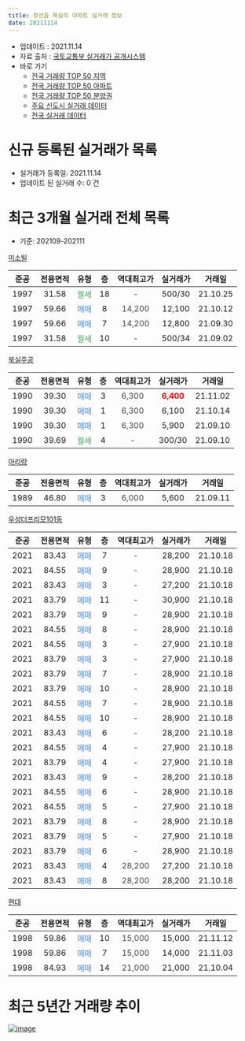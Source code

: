 ```yaml
---
title: 정선읍 북실리 아파트 실거래 정보
date: 20211114
---
```


* 업데이트 : 2021.11.14
* 자료 출처 : [국토교통부 실거래가 공개시스템](http://rt.molit.go.kr)
* 바로 가기
    * [전국 거래량 TOP 50 지역](https://apt-info.github.io/apt-trade-info/tr)
    * [전국 거래량 TOP 50 아파트](https://apt-info.github.io/apt-trade-info/ta)
    * [전국 거래량 TOP 50 분양권](https://apt-info.github.io/apt-trade-info/tb)
    * [주요 신도시 실거래 데이터](https://apt-info.github.io/apt-trade-info/newtown)
    * [전국 실거래 데이터](https://apt-info.github.io/apt-trade-info/all)



<script async src="https://pagead2.googlesyndication.com/pagead/js/adsbygoogle.js"></script>
<!-- 기본광고 -->
<ins class="adsbygoogle"
     style="display:block"
     data-ad-client="ca-pub-1142216861245946"
     data-ad-slot="4805727019"
     data-ad-format="auto"
     data-full-width-responsive="true"></ins>
<script>
     (adsbygoogle = window.adsbygoogle || []).push({});
</script>


# 신규 등록된 실거래가 목록

* 실거래가 등록일: 2021.11.14
* 업데이트 된 실거래 수: 0 건




<script async src="https://pagead2.googlesyndication.com/pagead/js/adsbygoogle.js"></script>
<!-- 기본광고 -->
<ins class="adsbygoogle"
     style="display:block"
     data-ad-client="ca-pub-1142216861245946"
     data-ad-slot="4805727019"
     data-ad-format="auto"
     data-full-width-responsive="true"></ins>
<script>
     (adsbygoogle = window.adsbygoogle || []).push({});
</script>


# 최근 3개월 실거래 전체 목록
* 기준: 202109-202111


[미소빌](https://search.naver.com/search.naver?query=%EB%AF%B8%EC%86%8C%EB%B9%8C)

|준공|전용면적|유형|층|역대최고가|실거래가|거래일|
|:---:|:---:|:---:|:---:|:---:|:---:|:---:|
|1997|31.58|<span style="color:#34A853">월세</span>|18|<span style="color:#444444">-</span>|500/30|21.10.25|
|1997|59.66|<span style="color:#4285F3">매매</span>|8|<span style="color:#444444">14,200</span>|12,100|21.10.12|
|1997|59.66|<span style="color:#4285F3">매매</span>|7|<span style="color:#444444">14,200</span>|12,800|21.09.30|
|1997|31.58|<span style="color:#34A853">월세</span>|10|<span style="color:#444444">-</span>|500/34|21.09.02|

[북실주공](https://search.naver.com/search.naver?query=%EB%B6%81%EC%8B%A4%EC%A3%BC%EA%B3%B5)

|준공|전용면적|유형|층|역대최고가|실거래가|거래일|
|:---:|:---:|:---:|:---:|:---:|:---:|:---:|
|1990|39.30|<span style="color:#4285F3">매매</span>|3|<span style="color:#444444">6,300</span>|<b><span style="color:#FF0000">6,400</span></b>|21.11.02|
|1990|39.30|<span style="color:#4285F3">매매</span>|1|<span style="color:#444444">6,300</span>|6,100|21.10.14|
|1990|39.30|<span style="color:#4285F3">매매</span>|1|<span style="color:#444444">6,300</span>|5,900|21.09.10|
|1990|39.69|<span style="color:#34A853">월세</span>|4|<span style="color:#444444">-</span>|300/30|21.09.10|

[아리랑](https://search.naver.com/search.naver?query=%EC%95%84%EB%A6%AC%EB%9E%91)

|준공|전용면적|유형|층|역대최고가|실거래가|거래일|
|:---:|:---:|:---:|:---:|:---:|:---:|:---:|
|1989|46.80|<span style="color:#4285F3">매매</span>|3|<span style="color:#444444">6,000</span>|5,600|21.09.11|

[우성더프리모101동](https://search.naver.com/search.naver?query=%EC%9A%B0%EC%84%B1%EB%8D%94%ED%94%84%EB%A6%AC%EB%AA%A8101%EB%8F%99)

|준공|전용면적|유형|층|역대최고가|실거래가|거래일|
|:---:|:---:|:---:|:---:|:---:|:---:|:---:|
|2021|83.43|<span style="color:#4285F3">매매</span>|7|<span style="color:#444444">-</span>|28,200|21.10.18|
|2021|84.55|<span style="color:#4285F3">매매</span>|9|<span style="color:#444444">-</span>|28,900|21.10.18|
|2021|83.43|<span style="color:#4285F3">매매</span>|3|<span style="color:#444444">-</span>|27,200|21.10.18|
|2021|83.79|<span style="color:#4285F3">매매</span>|11|<span style="color:#444444">-</span>|30,900|21.10.18|
|2021|83.79|<span style="color:#4285F3">매매</span>|9|<span style="color:#444444">-</span>|28,900|21.10.18|
|2021|84.55|<span style="color:#4285F3">매매</span>|8|<span style="color:#444444">-</span>|28,900|21.10.18|
|2021|84.55|<span style="color:#4285F3">매매</span>|3|<span style="color:#444444">-</span>|27,900|21.10.18|
|2021|83.79|<span style="color:#4285F3">매매</span>|3|<span style="color:#444444">-</span>|27,900|21.10.18|
|2021|83.79|<span style="color:#4285F3">매매</span>|7|<span style="color:#444444">-</span>|28,900|21.10.18|
|2021|83.79|<span style="color:#4285F3">매매</span>|10|<span style="color:#444444">-</span>|28,900|21.10.18|
|2021|84.55|<span style="color:#4285F3">매매</span>|7|<span style="color:#444444">-</span>|28,900|21.10.18|
|2021|84.55|<span style="color:#4285F3">매매</span>|10|<span style="color:#444444">-</span>|28,900|21.10.18|
|2021|83.43|<span style="color:#4285F3">매매</span>|6|<span style="color:#444444">-</span>|28,200|21.10.18|
|2021|84.55|<span style="color:#4285F3">매매</span>|4|<span style="color:#444444">-</span>|27,900|21.10.18|
|2021|83.79|<span style="color:#4285F3">매매</span>|4|<span style="color:#444444">-</span>|27,900|21.10.18|
|2021|83.43|<span style="color:#4285F3">매매</span>|9|<span style="color:#444444">-</span>|28,200|21.10.18|
|2021|84.55|<span style="color:#4285F3">매매</span>|6|<span style="color:#444444">-</span>|28,900|21.10.18|
|2021|84.55|<span style="color:#4285F3">매매</span>|5|<span style="color:#444444">-</span>|27,900|21.10.18|
|2021|83.79|<span style="color:#4285F3">매매</span>|8|<span style="color:#444444">-</span>|28,900|21.10.18|
|2021|83.79|<span style="color:#4285F3">매매</span>|5|<span style="color:#444444">-</span>|27,900|21.10.18|
|2021|83.79|<span style="color:#4285F3">매매</span>|6|<span style="color:#444444">-</span>|28,900|21.10.18|
|2021|83.43|<span style="color:#4285F3">매매</span>|4|<span style="color:#444444">28,200</span>|27,200|21.10.18|
|2021|83.43|<span style="color:#4285F3">매매</span>|8|<span style="color:#444444">28,200</span>|28,200|21.10.18|

[현대](https://search.naver.com/search.naver?query=%ED%98%84%EB%8C%80)

|준공|전용면적|유형|층|역대최고가|실거래가|거래일|
|:---:|:---:|:---:|:---:|:---:|:---:|:---:|
|1998|59.86|<span style="color:#4285F3">매매</span>|10|<span style="color:#444444">15,000</span>|15,000|21.11.12|
|1998|59.86|<span style="color:#4285F3">매매</span>|7|<span style="color:#444444">15,000</span>|14,000|21.11.03|
|1998|84.93|<span style="color:#4285F3">매매</span>|14|<span style="color:#444444">21,000</span>|21,000|21.10.04|



<script async src="https://pagead2.googlesyndication.com/pagead/js/adsbygoogle.js"></script>
<!-- 기본광고 -->
<ins class="adsbygoogle"
     style="display:block"
     data-ad-client="ca-pub-1142216861245946"
     data-ad-slot="4805727019"
     data-ad-format="auto"
     data-full-width-responsive="true"></ins>
<script>
     (adsbygoogle = window.adsbygoogle || []).push({});
</script>


# 최근 5년간 거래량 추이


<div style="width:100%;">
    <canvas id="deal_progress" height="200"></canvas>
</div>

<script>
new Chart(document.getElementById("deal_progress"), {
    type: 'line',
    data: {
        labels: ['16.01','16.02','16.03','16.04','16.05','16.06','16.07','16.08','16.09','16.10','16.11','16.12','17.01','17.02','17.03','17.04','17.05','17.06','17.07','17.08','17.09','17.10','17.11','17.12','18.01','18.02','18.03','18.04','18.05','18.06','18.07','18.08','18.09','18.10','18.11','18.12','19.01','19.02','19.03','19.04','19.05','19.06','19.07','19.08','19.09','19.10','19.11','19.12','20.01','20.02','20.03','20.04','20.05','20.06','20.07','20.08','20.09','20.10','20.11','20.12','21.01','21.02','21.03','21.04','21.05','21.06','21.07','21.08','21.09','21.10','21.11'],
        datasets: [{
            label: '매매/분양권',
            data: [7,5,7,2,5,1,3,3,1,6,7,3,2,2,9,6,5,4,4,1,6,5,6,3,0,6,5,8,4,5,4,3,4,8,4,2,4,3,3,4,3,3,4,4,4,1,8,2,2,7,3,5,6,5,5,2,6,5,3,2,7,5,5,6,5,6,2,5,3,26,3],
            borderColor: "rgba(66, 133, 243, 1)",
            backgroundColor: "rgba(66, 133, 243, 0.05)",
            borderWidth: 1,
            pointRadius: 0,
            fill: false,
            lineTension: 0
        },{
            label: '전/월세',
            data: [2,2,2,1,2,1,1,0,0,2,0,1,0,3,1,3,0,1,1,1,0,1,1,1,1,2,2,0,3,1,1,2,3,1,1,1,0,5,2,3,1,0,1,0,1,0,2,0,5,0,1,0,0,1,0,1,0,1,0,0,1,1,1,2,0,0,2,0,2,1,0],
            borderColor: "rgba(255, 90, 0, 1)",
            backgroundColor: "rgba(255, 90, 0, 0.05)",
            borderWidth: 1,
            pointRadius: 0,
            fill: false,
            lineTension: 0
        },{
            label: '합계',
            data: [9,7,9,3,7,2,4,3,1,8,7,4,2,5,10,9,5,5,5,2,6,6,7,4,1,8,7,8,7,6,5,5,7,9,5,3,4,8,5,7,4,3,5,4,5,1,10,2,7,7,4,5,6,6,5,3,6,6,3,2,8,6,6,8,5,6,4,5,5,27,3],
            borderColor: "rgba(0, 0, 0, 1)",
            backgroundColor: "rgba(0, 0, 0, 0.03)",
            borderWidth: 0.1,
            pointRadius: 0,
            fill: true,
            lineTension: 0
        }
        ]
    },
    options: {
        responsive: true,
        title: {
            display: false
        },
        tooltips: {
            mode: 'index',
            intersect: false
        },
        hover: {
            mode: 'nearest',
            intersect: true
        },
        scales: {
            xAxes: [{
                display: true,
                scaleLabel: {
                    display: true,
                    labelString: '년/월'
                }
            }],
            yAxes: [{
                display: true,
                ticks: {
                    suggestedMin: 0,
                },
                scaleLabel: {
                    display: true,
                    labelString: '실거래 수'
                }
            }]
        }
    }
});

</script>


[![image](https://apt-info.github.io/images/2020-01-03-apt-trade-info/1024x500.png)](https://play.google.com/store/apps/details?id=com.aptinfo.apttradeinfo)

